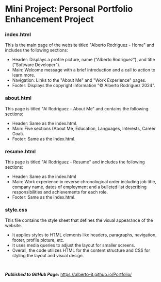# Mini Project: Personal Portfolio Enhancement Project

### index.html
This is the main page of the website titled "Alberto Rodriguez - Home" and includes the following sections:
* Header: Displays a profile picture, name ("Alberto Rodriguez"), and title ("Software Developer").
* Main: Welcome message with a brief introduction and a call to action to learn more.
* Navigation: Links to the "About Me" and "Work Experience" pages.
* Footer: Displays the copyright information "© Alberto Rodriguez 2024".

### about.html
This page is titled "Al Rodriguez - About Me" and contains the following sections:
* Header: Same as the index.html.
* Main: Five sections (About Me, Education, Languages, Interests, Career Goal).
* Footer: Same as the index.html.

### resume.html
This page is titled "Al Rodriguez - Resume" and includes the following sections:
* Header: Same as the index.html
* Main: Work experience in reverse chronological order including job title, company name, dates of employment and a bulleted list describing responsibilities and achievements for each role.
* Footer: Same as the index.html.

### style.css
This file contains the style sheet that defines the visual appearance of the website.
* It applies styles to HTML elements like headers, paragraphs, navigation, footer, profile picture, etc.
* It uses media queries to adjust the layout for smaller screens.
* Overall, the code utilizes HTML for the content structure and CSS for styling the layout and visual design.

&nbsp;

***Published to GitHub Page:***   https://alberto-it.github.io/Portfolio/
